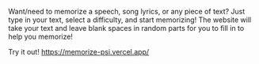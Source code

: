 Want/need to memorize a speech, song lyrics, or any piece of text? Just type in your text, select a difficulty, and start memorizing! The website will take your text and leave blank spaces in random parts for you to fill in to help you memorize! 

Try it out! https://memorize-psi.vercel.app/
